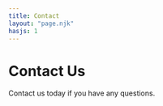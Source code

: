 ```yaml
---
title: Contact
layout: "page.njk"
hasjs: 1
---
```


# Contact Us

Contact us today if you have any questions.

<div class="mydiv">

</div>